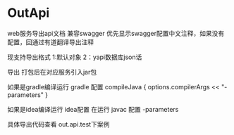 # OutApi
web服务导出api文档
兼容swagger  优先显示swagger配置中文注释，如果没有配置，回通过有道翻译导出注释

现支持导出格式
1:默认对象
2：yapi数据库json话

导出
打包后在对应服务引入jar包

如果是gradle编译运行
gradle 配置
compileJava {
    options.compilerArgs << "-parameters"
}

如果是idea编译运行
idea配置
在运行 javac 配置  -parameters

具体导出代码查看 out.api.test下案例




